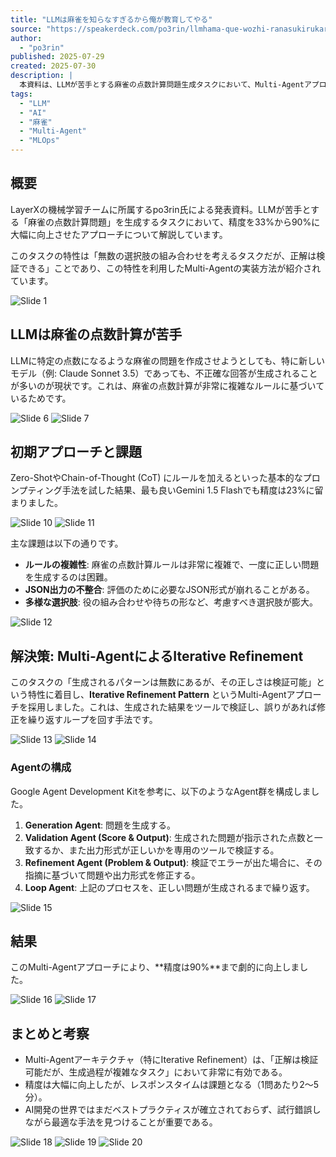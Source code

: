 ```yaml
---
title: "LLMは麻雀を知らなすぎるから俺が教育してやる"
source: "https://speakerdeck.com/po3rin/llmhama-que-wozhi-ranasukirukaraan-kajiao-yu-siteyaru"
author:
  - "po3rin"
published: 2025-07-29
created: 2025-07-30
description: |
  本資料は、LLMが苦手とする麻雀の点数計算問題生成タスクにおいて、Multi-Agentアプローチを用いて精度を33%から90%まで向上させた事例を紹介するものです。このタスクの「無数の選択肢の組み合わせを考えるが、正解は検証できる」という特性を活かし、生成、検証、修正を繰り返す「Iterative Refinement Pattern」を適用した実装方法とその結果について解説します。
tags:
  - "LLM"
  - "AI"
  - "麻雀"
  - "Multi-Agent"
  - "MLOps"
---
```


## 概要

LayerXの機械学習チームに所属するpo3rin氏による発表資料。LLMが苦手とする「麻雀の点数計算問題」を生成するタスクにおいて、精度を33%から90%に大幅に向上させたアプローチについて解説しています。

このタスクの特性は「無数の選択肢の組み合わせを考えるタスクだが、正解は検証できる」ことであり、この特性を利用したMulti-Agentの実装方法が紹介されています。

![Slide 1](https://files.speakerdeck.com/presentations/2bab7eca12d24dc4ab276eed3ee8933d/slide_0.jpg)

## LLMは麻雀の点数計算が苦手

LLMに特定の点数になるような麻雀の問題を作成させようとしても、特に新しいモデル（例: Claude Sonnet 3.5）であっても、不正確な回答が生成されることが多いのが現状です。これは、麻雀の点数計算が非常に複雑なルールに基づいているためです。

![Slide 6](https://files.speakerdeck.com/presentations/2bab7eca12d24dc4ab276eed3ee8933d/slide_5.jpg)
![Slide 7](https://files.speakerdeck.com/presentations/2bab7eca12d24dc4ab276eed3ee8933d/slide_6.jpg)

## 初期アプローチと課題

Zero-ShotやChain-of-Thought (CoT) にルールを加えるといった基本的なプロンプティング手法を試した結果、最も良いGemini 1.5 Flashでも精度は23%に留まりました。

![Slide 10](https://files.speakerdeck.com/presentations/2bab7eca12d24dc4ab276eed3ee8933d/slide_9.jpg)
![Slide 11](https://files.speakerdeck.com/presentations/2bab7eca12d24dc4ab276eed3ee8933d/slide_10.jpg)

主な課題は以下の通りです。

* **ルールの複雑性**: 麻雀の点数計算ルールは非常に複雑で、一度に正しい問題を生成するのは困難。
* **JSON出力の不整合**: 評価のために必要なJSON形式が崩れることがある。
* **多様な選択肢**: 役の組み合わせや待ちの形など、考慮すべき選択肢が膨大。

![Slide 12](https://files.speakerdeck.com/presentations/2bab7eca12d24dc4ab276eed3ee8933d/slide_11.jpg)

## 解決策: Multi-AgentによるIterative Refinement

このタスクの「生成されるパターンは無数にあるが、その正しさは検証可能」という特性に着目し、**Iterative Refinement Pattern** というMulti-Agentアプローチを採用しました。これは、生成された結果をツールで検証し、誤りがあれば修正を繰り返すループを回す手法です。

![Slide 13](https://files.speakerdeck.com/presentations/2bab7eca12d24dc4ab276eed3ee8933d/slide_12.jpg)
![Slide 14](https://files.speakerdeck.com/presentations/2bab7eca12d24dc4ab276eed3ee8933d/slide_13.jpg)

### Agentの構成

Google Agent Development Kitを参考に、以下のようなAgent群を構成しました。

1. **Generation Agent**: 問題を生成する。
2. **Validation Agent (Score & Output)**: 生成された問題が指示された点数と一致するか、また出力形式が正しいかを専用のツールで検証する。
3. **Refinement Agent (Problem & Output)**: 検証でエラーが出た場合に、その指摘に基づいて問題や出力形式を修正する。
4. **Loop Agent**: 上記のプロセスを、正しい問題が生成されるまで繰り返す。

![Slide 15](https://files.speakerdeck.com/presentations/2bab7eca12d24dc4ab276eed3ee8933d/slide_14.jpg)

## 結果

このMulti-Agentアプローチにより、**精度は90%**まで劇的に向上しました。

![Slide 16](https://files.speakerdeck.com/presentations/2bab7eca12d24dc4ab276eed3ee8933d/slide_15.jpg)
![Slide 17](https://files.speakerdeck.com/presentations/2bab7eca12d24dc4ab276eed3ee8933d/slide_16.jpg)

## まとめと考察

* Multi-Agentアーキテクチャ（特にIterative Refinement）は、「正解は検証可能だが、生成過程が複雑なタスク」において非常に有効である。
* 精度は大幅に向上したが、レスポンスタイムは課題となる（1問あたり2〜5分）。
* AI開発の世界ではまだベストプラクティスが確立されておらず、試行錯誤しながら最適な手法を見つけることが重要である。

![Slide 18](https://files.speakerdeck.com/presentations/2bab7eca12d24dc4ab276eed3ee8933d/slide_17.jpg)
![Slide 19](https://files.speakerdeck.com/presentations/2bab7eca12d24dc4ab276eed3ee8933d/slide_18.jpg)
![Slide 20](https://files.speakerdeck.com/presentations/2bab7eca12d24dc4ab276eed3ee8933d/slide_19.jpg)
